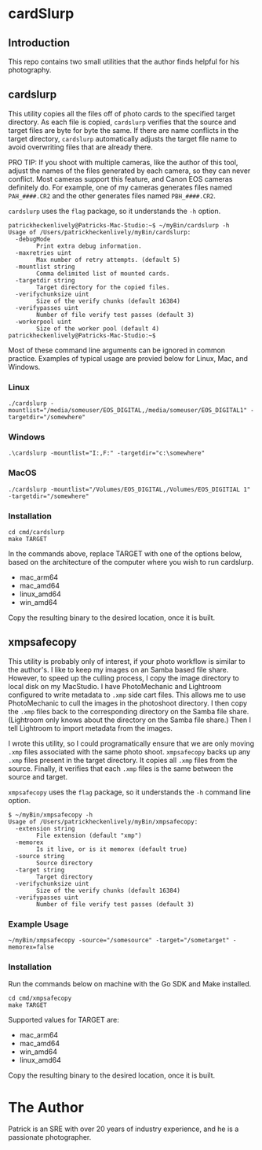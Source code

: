 # cardSlurp

## Introduction

This repo contains two small utilities that the author finds helpful
for his photography.

## cardslurp

This utility copies all the files off of photo cards to the specified
target directory.  As each file is copied, `cardslurp` verifies
that the source and target files are byte for byte the same.  If
there are name conflicts in the target directory, `cardslurp`
automatically adjusts the target file name to avoid overwriting
files that are already there.

PRO TIP: If you shoot with multiple cameras, like the author of this tool,
adjust the names of the files generated by each camera, so they can never
conflict.  Most cameras support this feature, and Canon EOS cameras definitely
do.  For example, one of my cameras generates files named `PAH_####.CR2` and the
other generates files named `PBH_####.CR2`.

`cardslurp` uses the `flag` package, so it understands the `-h` option.

```
patrickheckenlively@Patricks-Mac-Studio:~$ ~/myBin/cardslurp -h
Usage of /Users/patrickheckenlively/myBin/cardslurp:
  -debugMode
    	Print extra debug information.
  -maxretries uint
    	Max number of retry attempts. (default 5)
  -mountlist string
    	Comma delimited list of mounted cards.
  -targetdir string
    	Target directory for the copied files.
  -verifychunksize uint
    	Size of the verify chunks (default 16384)
  -verifypasses uint
    	Number of file verify test passes (default 3)
  -workerpool uint
    	Size of the worker pool (default 4)
patrickheckenlively@Patricks-Mac-Studio:~$ 
```

Most of these command line arguments can be ignored in common
practice.  Examples of typical usage are provied below for Linux,
Mac, and Windows.

### Linux

```
./cardslurp -mountlist="/media/someuser/EOS_DIGITAL,/media/someuser/EOS_DIGITAL1" -targetdir="/somewhere"
```

### Windows

```
.\cardslurp -mountlist="I:,F:" -targetdir="c:\somewhere"
```

### MacOS

```
./cardslurp -mountlist="/Volumes/EOS_DIGITAL,/Volumes/EOS_DIGITIAL 1" -targetdir="/somewhere"
```

### Installation

```
cd cmd/cardslurp
make TARGET
```

In the commands above, replace TARGET with one of the options below, based on
the architecture of the computer where you wish to run cardslurp.

* mac_arm64
* mac_amd64
* linux_amd64
* win_amd64

Copy the resulting binary to the desired location, once it is built.

## xmpsafecopy

This utility is probably only of interest, if your photo workflow
is similar to the author's.  I like to keep my images on an Samba
based file share.  However, to speed up the culling process, I copy
the image directory to local disk on my MacStudio.  I have PhotoMechanic
and Lightroom configured to write metadata to `.xmp` side cart
files.  This allows me to use PhotoMechanic to cull the images in
the photoshoot directory.  I then copy the `.xmp` files back to the
corresponding directory on the Samba file share.  (Lightroom only
knows about the directory on the Samba file share.)  Then I tell
Lightroom to import metadata from the images.

I wrote this utility, so I could programatically ensure that we are
only moving `.xmp` files associated with the same photo shoot.
`xmpsafecopy` backs up any `.xmp` files present in the target
directory.  It copies all `.xmp` files from the source.  Finally,
it verifies that each `.xmp` files is the same between the source
and target.

`xmpsafecopy` uses the `flag` package, so it understands the `-h` command line option.

```
$ ~/myBin/xmpsafecopy -h
Usage of /Users/patrickheckenlively/myBin/xmpsafecopy:
  -extension string
    	File extension (default "xmp")
  -memorex
    	Is it live, or is it memorex (default true)
  -source string
    	Source directory
  -target string
    	Target directory
  -verifychunksize uint
    	Size of the verify chunks (default 16384)
  -verifypasses uint
    	Number of file verify test passes (default 3)
```

### Example Usage

```
~/myBin/xmpsafecopy -source="/somesource" -target="/sometarget" -memorex=false
```

### Installation

Run the commands below on machine with the Go SDK and Make installed.

```
cd cmd/xmpsafecopy
make TARGET
```

Supported values for TARGET are:

* mac_arm64
* mac_amd64
* win_amd64
* linux_amd64

Copy the resulting binary to the desired location, once it is built.

# The Author

Patrick is an SRE with over 20 years of industry experience, and
he is a passionate photographer.
